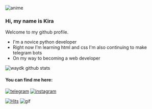 ![anime](https://i.pinimg.com/originals/8c/01/25/8c01250cd148c82580ceb5b7603b9db6.gif)

### Hi, my name is Kira
Welcome to my github profile.

- I'm a novice  python developer
- Right now I'm learning html and css I'm also continuing to make telegram bots 
- On my way to becoming a web developer

![waydk github stats](https://github-readme-stats.vercel.app/api?username=waydk&show_icons=true&bg_color=000000&title_color=FFFFFF&icon_color=FFFFFF&text_color=FFFFFF)
#### You can find me here:
[![telegram](https://cdn.icon-icons.com/icons2/2699/PNG/32/telegram_logo_icon_168692.png)](https://t.me/waydk)
[![instagram](https://cdn.icon-icons.com/icons2/1753/PNG/32/iconfinder-social-media-applications-3instagram-4102579_113804.png)](https://www.instagram.com/wayd.vrn)

[![Hits](https://hits.seeyoufarm.com/api/count/incr/badge.svg?url=https%3A%2F%2Fgithub.com%2Fwaydk&count_bg=%23000000&title_bg=%23090000&icon=riseup.svg&icon_color=%23E7E7E7&title=profile+views&edge_flat=false)](https://hits.seeyoufarm.com)
![gif](https://media0.giphy.com/media/LPH6UygHUqTvF6XLQp/200w.webp?cid=ecf05e473mxcvrfaadr027hj1c4oegubzuljoed74mi4fwbe&rid=200w.webp)
<!--
**waydk/waydk** is a ✨ _special_ ✨ repository because its `README.md` (this file) appears on your GitHub profile.

Here are some ideas to get you started:

- 🔭 I’m currently working on ...
- 🌱 I’m currently learning ...
- 👯 I’m looking to collaborate on ...
- 🤔 I’m looking for help with ...
- 💬 Ask me about ...
- 📫 How to reach me: ...
- 😄 Pronouns: ...
- ⚡ Fun fact: ...
-->

